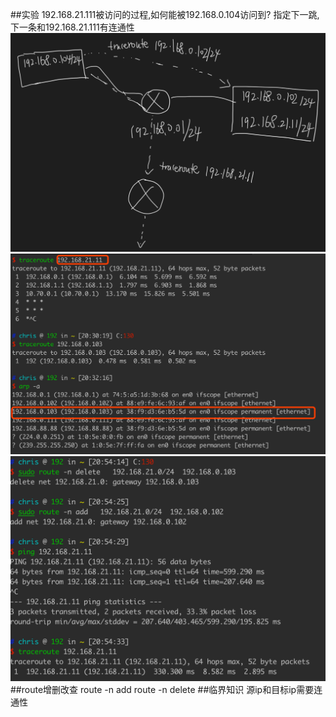 ##实验
192.168.21.111被访问的过程,如何能被192.168.0.104访问到?
指定下一跳,下一条和192.168.21.111有连通性
![](.00_路由表_下一跳转发_images/d1b56768.png)
![](.00_路由表_下一跳转发_images/70dd17f9.png)
![](.00_路由表_下一跳转发_images/64cad9f5.png)
##route增删改查
route -n add
route -n delete
##临界知识
源ip和目标ip需要连通性
